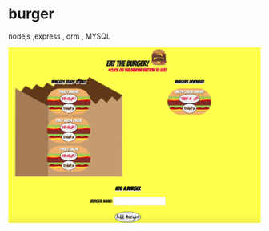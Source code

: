 # burger
nodejs  ,express , orm  , MYSQL 


![alt tag](https://raw.githubusercontent.com/010josh010/burger/master/img/example.png)
